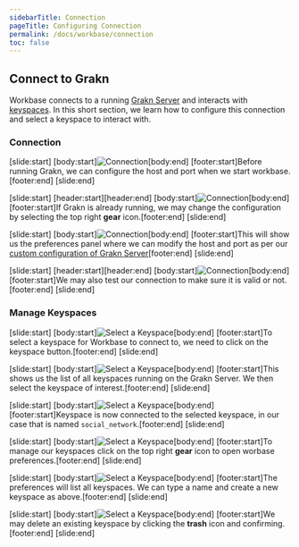 ```yaml
---
sidebarTitle: Connection
pageTitle: Configuring Connection
permalink: /docs/workbase/connection
toc: false
---
```


## Connect to Grakn
Workbase connects to a running [Grakn Server](/docs/running-grakn/install-and-run#start-the-grakn-server) and interacts with [keyspaces](/docs/management/keyspace). In this short section, we learn how to configure this connection and select a keyspace to interact with.

### Connection
<div class="slideshow">

[slide:start]
[body:start]![Connection](/docs/images/workbase/1.1/connection_1.png)[body:end]
[footer:start]Before running Grakn, we can configure the host and port when we start workbase.[footer:end]
[slide:end]

[slide:start]
[header:start][header:end]
[body:start]![Connection](/docs/images/workbase/1.1/connection_2.png)[body:end]
[footer:start]If Grakn is already running, we may change the configuration by selecting the top right __gear__ icon.[footer:end]
[slide:end]

[slide:start]
[body:start]![Connection](/docs/images/workbase/1.1/connection_3.png)[body:end]
[footer:start]This will show us the preferences panel where we can modify the host and port as per our [custom configuration of Grakn Server](/docs/running-grakn/configuration##host-and-port)[footer:end]
[slide:end]

[slide:start]
[header:start][header:end]
[body:start]![Connection](/docs/images/workbase/1.1/connection_4.png)[body:end]
[footer:start]We may also test our connection to make sure it is valid or not.[footer:end]
[slide:end]


</div>

### Manage Keyspaces
<div class="slideshow">

[slide:start]
[body:start]![Select a Keyspace](/docs/images/workbase/1.1/keyspaces_1.png)[body:end]
[footer:start]To select a keyspace for Workbase to connect to, we need to click on the keyspace button.[footer:end]
[slide:end]

[slide:start]
[body:start]![Select a Keyspace](/docs/images/workbase/1.1/keyspaces_2.png)[body:end]
[footer:start]This shows us the list of all keyspaces running on the Grakn Server. We then select the keyspace of interest.[footer:end]
[slide:end]

[slide:start]
[body:start]![Select a Keyspace](/docs/images/workbase/1.1/keyspaces_3.png)[body:end]
[footer:start]Keyspace is now connected to the selected keyspace, in our case that is named `social_network`.[footer:end]
[slide:end]

[slide:start]
[body:start]![Select a Keyspace](/docs/images/workbase/1.1/keyspaces_4.png)[body:end]
[footer:start]To manage our keyspaces click on the top right __gear__ icon to open worbase preferences.[footer:end]
[slide:end]

[slide:start]
[body:start]![Select a Keyspace](/docs/images/workbase/1.1/keyspaces_5.png)[body:end]
[footer:start]The preferences will list all keyspaces. We can type a name and create a new keyspace as above.[footer:end]
[slide:end]

[slide:start]
[body:start]![Select a Keyspace](/docs/images/workbase/1.1/keyspaces_6.png)[body:end]
[footer:start]We may delete an existing keyspace by clicking the __trash__ icon and confirming.[footer:end]
[slide:end]

</div>